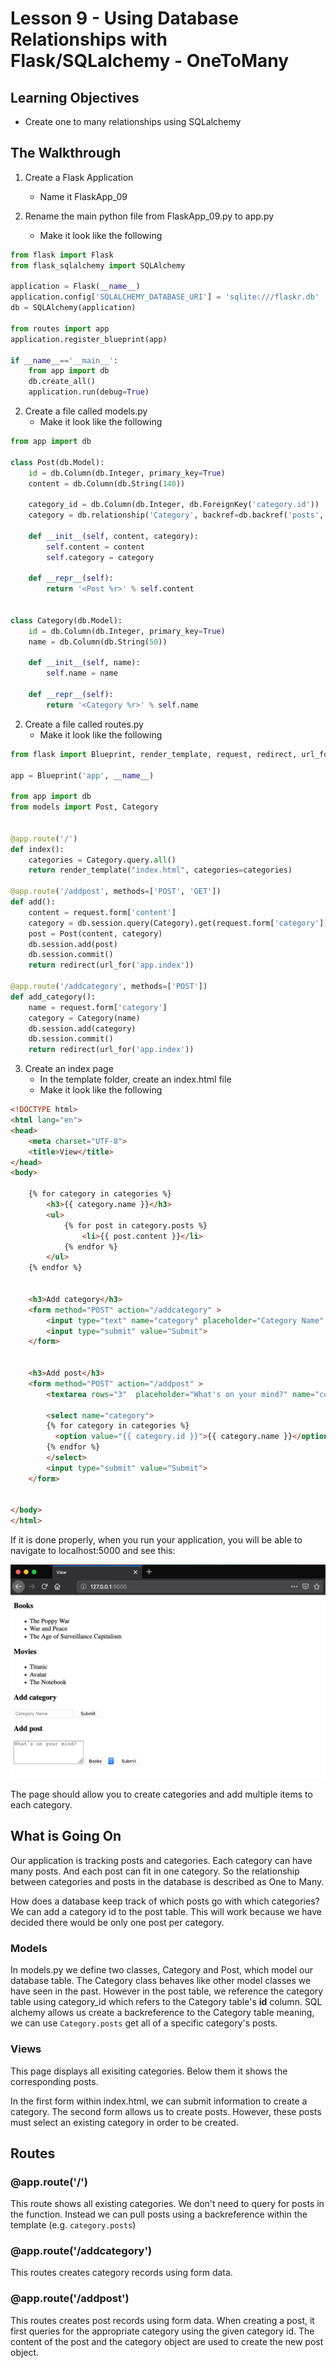# Lesson 9 - Using Database Relationships with Flask/SQLalchemy - OneToMany

## Learning Objectives
* Create one to many relationships using SQLalchemy

## The Walkthrough
1. Create a Flask Application
	* Name it FlaskApp_09

2. Rename the main python file from FlaskApp_09.py to app.py
	* Make it look like the following
    
```python
from flask import Flask
from flask_sqlalchemy import SQLAlchemy

application = Flask(__name__)
application.config['SQLALCHEMY_DATABASE_URI'] = 'sqlite:///flaskr.db'
db = SQLAlchemy(application)

from routes import app
application.register_blueprint(app)

if __name__=='__main__':
    from app import db
    db.create_all()
    application.run(debug=True)
```

2. Create a file called models.py
	* Make it look like the following

```python
from app import db

class Post(db.Model):
    id = db.Column(db.Integer, primary_key=True)
    content = db.Column(db.String(140))

    category_id = db.Column(db.Integer, db.ForeignKey('category.id'))
    category = db.relationship('Category', backref=db.backref('posts', lazy='dynamic'))

    def __init__(self, content, category):
        self.content = content
        self.category = category

    def __repr__(self):
        return '<Post %r>' % self.content


class Category(db.Model):
    id = db.Column(db.Integer, primary_key=True)
    name = db.Column(db.String(50))

    def __init__(self, name):
        self.name = name

    def __repr__(self):
        return '<Category %r>' % self.name
```

	
2. Create a file called routes.py
	* Make it look like the following

```python
from flask import Blueprint, render_template, request, redirect, url_for

app = Blueprint('app', __name__)

from app import db
from models import Post, Category


@app.route('/')
def index():
    categories = Category.query.all()
    return render_template("index.html", categories=categories)

@app.route('/addpost', methods=['POST', 'GET'])
def add():
    content = request.form['content']
    category = db.session.query(Category).get(request.form['category'])
    post = Post(content, category)
    db.session.add(post)
    db.session.commit()
    return redirect(url_for('app.index'))

@app.route('/addcategory', methods=['POST'])
def add_category():
    name = request.form['category']
    category = Category(name)
    db.session.add(category)
    db.session.commit()
    return redirect(url_for('app.index'))
```

	
3. Create an index page
	* In the template folder, create an index.html file
	* Make it look like the following

```html
<!DOCTYPE html>
<html lang="en">
<head>
    <meta charset="UTF-8">
    <title>View</title>
</head>
<body>

    {% for category in categories %}
        <h3>{{ category.name }}</h3>
        <ul>
            {% for post in category.posts %}
                <li>{{ post.content }}</li>
            {% endfor %}
        </ul>
    {% endfor %}


    <h3>Add category</h3>
    <form method="POST" action="/addcategory" >
        <input type="text" name="category" placeholder="Category Name" required="true">
        <input type="submit" value="Submit">
    </form>


    <h3>Add post</h3>
    <form method="POST" action="/addpost" >
        <textarea rows="3"  placeholder="What's on your mind?" name="content"></textarea>

        <select name="category">
        {% for category in categories %}
          <option value="{{ category.id }}">{{ category.name }}</option>
        {% endfor %}
        </select>
        <input type="submit" value="Submit">
    </form>


</body>
</html>
```

If it is done properly, when you run your application, you will be able to navigate to localhost:5000 and see this:

![Using Database Relationships with Flask/SQLalchemy - OneToMany](img/lesson09a.png)

The page should allow you to create categories and add multiple items to each category.


## What is Going On

Our application is tracking posts and categories. Each category can have many posts. And each post can fit in one category. So the relationship between categories and posts in the database is described as One to Many. 

How does a database keep track of which posts go with which categories? We can add a category id to the post table. This will work because we have decided there would be only one post per category.


### Models

In models.py we define two classes, Category and Post, which model our database table. The Category class behaves like other model classes we have seen in the past. However in the post table, we reference the category table using category_id which refers to the Category table's **id** column. SQL alchemy allows us create a backreference to the Category table meaning, we can use ```Category.posts``` get all of a specific category's posts. 

### Views

This page displays all exisiting categories. Below them it shows the corresponding posts.

In the first form within index.html, we can submit information to create a category. The second form allows us to create posts. However, these posts must select an existing category in order to be created. 

## Routes

### @app.route('/')
This route shows all existing categories. We don't need to query for posts in the function. Instead we can pull posts using a backreference within the template (e.g. ```category.posts```)

### @app.route('/addcategory')
This routes creates category records using form data.

### @app.route('/addpost')
This routes creates post records using form data. When creating a post, it first queries for the appropriate category using the given category id. The content of the post and the category object are used to create the new post object.
